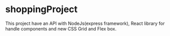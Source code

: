 # shoppingProject
This project have an API with NodeJs(express framework), React library for handle components and new CSS Grid and Flex box.

